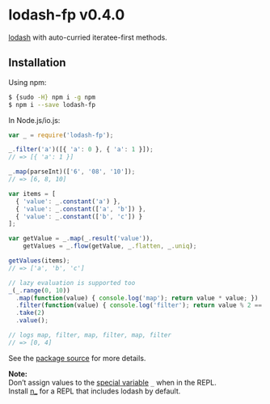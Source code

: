 # lodash-fp v0.4.0

[lodash](https://lodash.com/) with auto-curried iteratee-first methods.

## Installation

Using npm:

```bash
$ {sudo -H} npm i -g npm
$ npm i --save lodash-fp
```

In Node.js/io.js:

```js
var _ = require('lodash-fp');

_.filter('a')([{ 'a': 0 }, { 'a': 1 }]);
// => [{ 'a': 1 }]

_.map(parseInt)(['6', '08', '10']);
// => [6, 8, 10]

var items = [
  { 'value': _.constant('a') },
  { 'value': _.constant(['a', 'b']) },
  { 'value': _.constant(['b', 'c']) }
];

var getValue = _.map(_.result('value')),
    getValues = _.flow(getValue, _.flatten, _.uniq);

getValues(items);
// => ['a', 'b', 'c']

// lazy evaluation is supported too
_(_.range(0, 10))
  .map(function(value) { console.log('map'); return value * value; })
  .filter(function(value) { console.log('filter'); return value % 2 == 0; })
  .take(2)
  .value();

// logs map, filter, map, filter, map, filter
// => [0, 4]
```

See the [package source](https://github.com/lodash/lodash-fp/tree/0.4.0) for more details.

**Note:**<br>
Don’t assign values to the [special variable](http://nodejs.org/api/repl.html#repl_repl_features) `_` when in the REPL.<br>
Install [n_](https://www.npmjs.com/package/n_) for a REPL that includes lodash by default.
